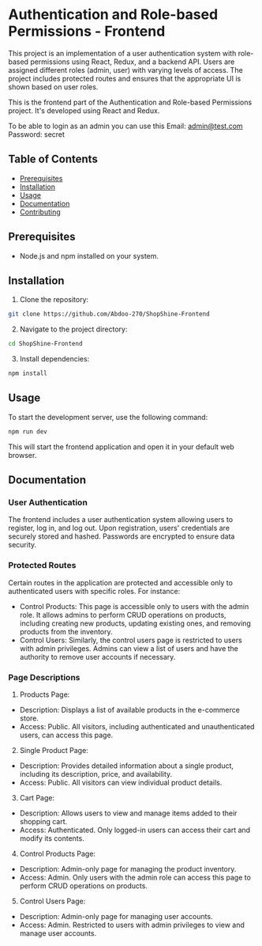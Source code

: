 # Authentication and Role-based Permissions - Frontend

This project is an implementation of a user authentication system with role-based permissions using React, Redux, and a backend API. Users are assigned different roles (admin, user) with varying levels of access. The project includes protected routes and ensures that the appropriate UI is shown based on user roles.

This is the frontend part of the Authentication and Role-based Permissions project. It's developed using React and Redux.

To be able to login as an admin you can use this
Email: admin@test.com
Password: secret

## Table of Contents

- [Prerequisites](#prerequisites)
- [Installation](#installation)
- [Usage](#usage)
- [Documentation](#documentation)
- [Contributing](#contributing)

## Prerequisites

- Node.js and npm installed on your system.

## Installation

1. Clone the repository:

```bash
git clone https://github.com/Abdoo-270/ShopShine-Frontend

```

2. Navigate to the project directory:

```bash
cd ShopShine-Frontend

```

3. Install dependencies:

```bash
npm install

```

## Usage

To start the development server, use the following command:

```bash
npm run dev

```

This will start the frontend application and open it in your default web browser.

## Documentation

### User Authentication

The frontend includes a user authentication system allowing users to register, log in, and log out. Upon registration, users' credentials are securely stored and hashed. Passwords are encrypted to ensure data security.

### Protected Routes

Certain routes in the application are protected and accessible only to authenticated users with specific roles. For instance:

- Control Products: This page is accessible only to users with the admin role. It allows admins to perform CRUD operations on products, including creating new products, updating existing ones, and removing products from the inventory.
- Control Users: Similarly, the control users page is restricted to users with admin privileges. Admins can view a list of users and have the authority to remove user accounts if necessary.

### Page Descriptions

1. Products Page:

- Description: Displays a list of available products in the e-commerce store.
- Access: Public. All visitors, including authenticated and unauthenticated users, can access this page.

2. Single Product Page:

- Description: Provides detailed information about a single product, including its description, price, and availability.
- Access: Public. All visitors can view individual product details.

3. Cart Page:

- Description: Allows users to view and manage items added to their shopping cart.
- Access: Authenticated. Only logged-in users can access their cart and modify its contents.

4. Control Products Page:

- Description: Admin-only page for managing the product inventory.
- Access: Admin. Only users with the admin role can access this page to perform CRUD operations on products.

5. Control Users Page:

- Description: Admin-only page for managing user accounts.
- Access: Admin. Restricted to users with admin privileges to view and manage user accounts.
